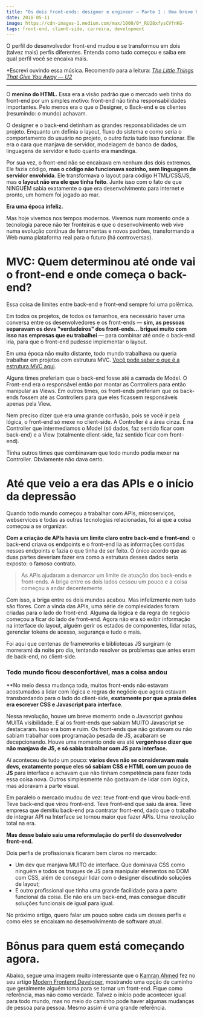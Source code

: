 ```yaml
---
title: "Os dois front-ends: designer e engineer — Parte 1 : Uma breve história"
date: 2018-05-11
image: https://cdn-images-1.medium.com/max/1000/0*_RU28xfysCVfnKG-
tags: front-end, client-side, carreira, development
---
```


O perfil do desenvolvedor front-end mudou e se transformou em dois (talvez mais)
perfis diferentes. Entenda como tudo começou e saiba em qual perfil você se
encaixa mais.

*Escrevi ouvindo essa música. Recomendo para a leitura: *[The Little Things That
Give You Away —
U2](https://open.spotify.com/track/4hZBQElqZGij1ffHQdMQVa?si=zyzRE-HxRXe7S26VhMCe4g)*

-----

O **menino do HTML.** Essa era a visão padrão que o mercado web tinha do
front-end por um simples motivo: front-end não tinha responsabilidades
importantes. Pelo menos era o que o Designer, o Back-end e os clientes
(resumindo: o mundo) achavam.

O designer e o back-end detinham as grandes responsabilidades de um projeto.
Enquanto um definia o layout, fluxo do sistema e como seria o comportamento do
usuário no projeto, o outro fazia tudo isso funcionar. Ele era o cara que
manjava de servidor, modelagem de banco de dados, linguagens de servidor e tudo
quanto era mandinga.

Por sua vez, o front-end não se encaixava em nenhum dos dois extremos. Ele fazia
código, **mas o código não funcionava sozinho, sem linguagem de servidor
envolvida**. Ele transformava o layout para código HTML/CSS/JS, mas **o layout
não era ele que tinha feito**. Junte isso com o fato de que NINGUÉM sabia
exatamente o que era desenvolvimento para internet e pronto, um homem foi jogado
ao mar.

**Era uma época infeliz.**

Mas hoje vivemos nos tempos modernos. Vivemos num momento onde a tecnologia
parece não ter fronteiras e que o desenvolvimento web vive numa evolução
contínua de ferramentas e novos padrões, transformando a Web numa plataforma
real para o futuro (há controversas).

# MVC: Quem determinou até onde vai o front-end e onde começa o back-end?

Essa coisa de limites entre back-end e front-end sempre foi uma polêmica.

Em todos os projetos, de todos os tamanhos, era necessário haver uma conversa
entre os desenvolvedores e os front-ends — **sim, as pessoas separavam os devs
"verdadeiros" dos front-ends… briguei muito com isso nas empresas que eu
trabalhei** — para combinar até onde o back-end iria, para que o front-end
pudesse implementar o layout.

Em uma época não muito distante, todo mundo trabalhava ou queria trabalhar em
projetos com estrutura MVC. [Você pode saber o que é a estrutura MVC
aqui](https://tableless.com.br/entendendo-o-padrao-mvc-na-pratica/).

Alguns times preferiam que o back-end fosse até a camada de Model. O Front-end
era o responsável então por montar as Controllers para então manipular as Views.
Em outros times, os front-ends preferiam que os back-ends fossem até as
Controllers para que eles ficassem responsáveis apenas pela View.

Nem preciso dizer que era uma grande confusão, pois se você ir pela lógica, o
front-end só mexe no client-side. A Controller é a área cinza. É na Controller
que intermediamos o Model (só dados, faz sentido ficar com back-end) e a View
(totalmente client-side, faz sentido ficar com front-end).

Tinha outros times que combinavam que todo mundo podia mexer na Controller.
Obviamente não dava certo.

# Até que veio a era das APIs e o início da depressão

Quando todo mundo começou a trabalhar com APIs, microserviços, webservices e
todas as outras tecnologias relacionadas, foi aí que a coisa começou a se
organizar.

**Com a criação de APIs havia um limite claro entre back-end e front-end**: o
back-end criava os endpoints e o front-end lia as informações contidas nesses
endpoints e fazia o que tinha de ser feito. O único acordo que as duas partes
deveriam fazer era como a estrutura desses dados seria exposto: o famoso
contrato.

> As APIs ajudaram a demarcar um limite de atuação dos back-ends e front-ends. A
> briga entre os dois lados cessou um pouco e a coisa começou a andar
decentemente.

Com isso, a briga entre os dois mundos acabou. Mas infelizmente nem tudo são
flores. Com a vinda das APIs, uma série de complexidades foram criadas para o
lado do front-end. Alguma da lógica e da regra de negócio começou a ficar do
lado de front-end. Agora não era só exibir informação na interface do layout,
alguém gerir os estados de componentes, lidar rotas, gerenciar tokens de acesso,
segurança e tudo o mais.

Foi aqui que centenas de frameworks e bibliotecas JS surgiram (e morreram) da
noite pro dia, tentando resolver os problemas que antes eram de back-end, no
client-side.

### Todo mundo ficou desconfortável, mas a coisa andou

**No meio dessa mudança toda, muitos front-ends não estavam acostumados a lidar
com lógica e regras de negócio que agora estavam transbordando para o lado do
client-side, **exatamente por que a praia deles era escrever CSS e Javascript
para interface**.

Nessa revolução, houve um breve momento onde o Javascript ganhou MUITA
visibilidade. E aí os front-ends que sabiam MUITO Javascript se destacaram. Isso
era bom e ruim. Os front-ends que não gostavam ou não sabiam trabalhar com
programação pesada de JS, acabaram se decepcionando. Houve uma momento onde era
até **vergonhoso dizer que não manjava de JS, e só sabia trabalhar com JS para
interface.**

Aí aconteceu de tudo um pouco: **vários devs não se consideravam mais devs,
exatamente porque eles só sabiam CSS e HTML com um pouco de JS** para interface
e achavam que não tinham competência para fazer toda essa coisa nova. Outros
simplesmente não gostavam de lidar com lógica, mas adoravam a parte visual.

Em paralelo o mercado mudou de vez: teve front-end que virou back-end. Teve
back-end que virou front-end. Teve front-end que saiu da área. Teve empresa que
demitiu back-end pra contratar front-end, dado que o trabalho de integrar API na
Interface se tornou maior que fazer APIs. Uma revolução total na era.

**Mas desse balaio saiu uma reformulação do perfil do desenvolvedor front-end.**

Dois perfis de profissionais ficaram bem claros no mercado:

* Um dev que manjava MUITO de interface. Que dominava CSS como ninguém e todos os
truques de JS para manipular elementos no DOM com CSS, além de conseguir lidar
com o designer discutindo soluções de layout;
* E outro profissional que tinha uma grande facilidade para a parte funcional da
coisa. Ele não era um back-end, mas consegue discutir soluções funcionais de
igual para igual.

No próximo artigo, quero falar um pouco sobre cada um desses perfis e como eles
se encaixam no desenvolvimento de software atual.

# Bônus para quem está começando agora.

Abaixo, segue uma imagem muito interessante que o [Kamran
Ahmed](https://medium.com/@kamranahmedse) fez no seu artigo [Modern Frontend
Developer](https://medium.com/tech-tajawal/modern-frontend-developer-in-2018-4c2072fa2b9c),
mostrando uma opção de caminho que geralmente alguém toma para se tornar um
front-end. Fique como referência, mas não como verdade. Talvez o início pode
acontecer igual para todo mundo, mas no meio do caminho pode haver algumas
mudanças de pessoa para pessoa. Mesmo assim é uma grande referência.
